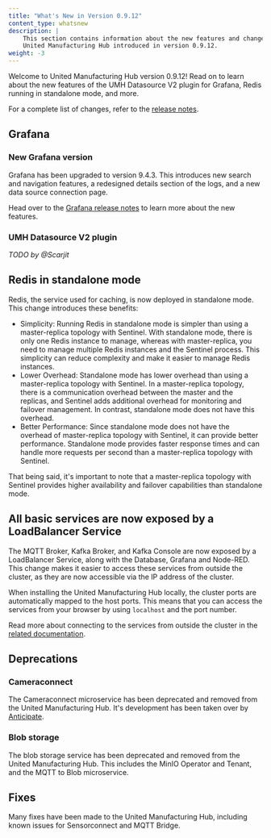 ```yaml
---
title: "What's New in Version 0.9.12"
content_type: whatsnew
description: |
    This section contains information about the new features and changes in the
    United Manufacturing Hub introduced in version 0.9.12.
weight: -3
---
```


<!-- overview -->

Welcome to United Manufacturing Hub version 0.9.12! Read on to learn about
the new features of the UMH Datasource V2 plugin for Grafana, Redis running
in standalone mode, and more.

For a complete list of changes, refer to the
[release notes](https://github.com/united-manufacturing-hub/united-manufacturing-hub/releases/tag/v0.9.12/).

<!-- body -->

## Grafana

### New Grafana version

Grafana has been upgraded to version 9.4.3. This introduces new search and
navigation features, a redesigned details section of the logs, and a new
data source connection page.

Head over to the [Grafana release notes](https://grafana.com/docs/grafana/latest/whatsnew/whats-new-in-v9-4/)
to learn more about the new features.

### UMH Datasource V2 plugin

_TODO by @Scarjit_

## Redis in standalone mode

Redis, the service used for caching, is now deployed in standalone mode. This
change introduces these benefits:

- Simplicity: Running Redis in standalone mode is simpler than using a
  master-replica topology with Sentinel. With standalone mode, there is only one
  Redis instance to manage, whereas with master-replica, you need to manage
  multiple Redis instances and the Sentinel process. This simplicity can reduce
  complexity and make it easier to manage Redis instances.
- Lower Overhead: Standalone mode has lower overhead than using a master-replica
  topology with Sentinel. In a master-replica topology, there is a communication
  overhead between the master and the replicas, and Sentinel adds additional
  overhead for monitoring and failover management. In contrast, standalone mode
  does not have this overhead.
- Better Performance: Since standalone mode does not have the overhead of
  master-replica topology with Sentinel, it can provide better performance.
  Standalone mode provides faster response times and can handle more requests
  per second than a master-replica topology with Sentinel.

That being said, it's important to note that a master-replica topology with
Sentinel provides higher availability and failover capabilities than standalone
mode.

## All basic services are now exposed by a LoadBalancer Service

The MQTT Broker, Kafka Broker, and Kafka Console are now exposed by a
LoadBalancer Service, along with the Database, Grafana and Node-RED. This
change makes it easier to access these services from outside the cluster, as
they are now accessible via the IP address of the cluster.

When installing the United Manufacturing Hub locally, the cluster ports are
automatically mapped to the host ports. This means that you can access the
services from your browser by using `localhost` and the port number.

Read more about connecting to the services from outside the cluster in the
[related documentation](/docs/production-guide/administration/access-services-from-outside-cluster/).

## Deprecations

### Cameraconnect

The Cameraconnect microservice has been deprecated and removed from the
United Manufacturing Hub. It's development has been taken over by [Anticipate](https://www.anticipate.ml/).

### Blob storage

The blob storage service has been deprecated and removed from the United
Manufacturing Hub. This includes the MinIO Operator and Tenant, and the MQTT to
Blob microservice.

## Fixes

Many fixes have been made to the United Manufacturing Hub, including known
issues for Sensorconnect and MQTT Bridge.
